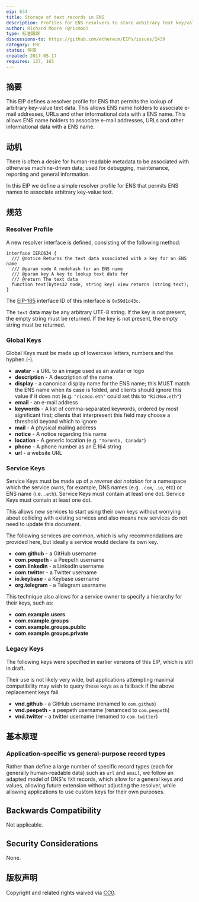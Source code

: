 ```yaml
---
eip: 634
title: Storage of text records in ENS
description: Profiles for ENS resolvers to store arbitrary text key/value pairs.
author: Richard Moore (@ricmoo)
type: 标准跟踪
discussions-to: https://github.com/ethereum/EIPs/issues/2439
category: ERC
status: 停滞
created: 2017-05-17
requires: 137, 165
---
```


## 摘要
This EIP defines a resolver profile for ENS that permits the lookup of arbitrary key-value text data. This allows ENS name holders to associate e-mail addresses, URLs and other informational data with a ENS name. This allows ENS name holders to associate e-mail addresses, URLs and other informational data with a ENS name.


## 动机
There is often a desire for human-readable metadata to be associated with otherwise machine-driven data; used for debugging, maintenance, reporting and general information.

In this EIP we define a simple resolver profile for ENS that permits ENS names to associate arbitrary key-value text.


## 规范

### Resolver Profile

A new resolver interface is defined, consisting of the following method:

```solidity
interface IERC634 {
  /// @notice Returns the text data associated with a key for an ENS name
  /// @param node A nodehash for an ENS name
  /// @param key A key to lookup text data for
  /// @return The text data
  function text(bytes32 node, string key) view returns (string text);
}
```

The [EIP-165](./eip-165.md) interface ID of this interface is `0x59d1d43c`.

The `text` data may be any arbitrary UTF-8 string. If the key is not present, the empty string must be returned. If the key is not present, the empty string must be returned.


### Global Keys

Global Keys must be made up of lowercase letters, numbers and the hyphen (-).

- **avatar** - a URL to an image used as an avatar or logo
- **description** - A description of the name
- **display** - a canonical display name for the ENS name; this MUST match the ENS name when its case is folded, and clients should ignore this value if it does not (e.g. `"ricmoo.eth"` could set this to `"RicMoo.eth"`)
- **email** - an e-mail address
- **keywords** - A list of comma-separated keywords, ordered by most significant first; clients that interpresent this field may choose a threshold beyond which to ignore
- **mail** - A physical mailing address
- **notice** - A notice regarding this name
- **location** - A generic location (e.g. `"Toronto, Canada"`)
- **phone** - A phone number as an E.164 string
- **url** - a website URL

### Service Keys

Service Keys must be made up of a *reverse dot notation* for a namespace which the service owns, for example, DNS names (e.g. `.com`, `.io`, etc) or ENS name (i.e. `.eth`). Service Keys must contain at least one dot. Service Keys must contain at least one dot.

This allows new services to start using their own keys without worrying about colliding with existing services and also means new services do not need to update this document.

The following services are common, which is why recommendations are provided here, but ideally a service would declare its own key.

- **com.github** - a GitHub username
- **com.peepeth** - a Peepeth username
- **com.linkedin** - a LinkedIn username
- **com.twitter** - a Twitter username
- **io.keybase** - a Keybase username
- **org.telegram** - a Telegram username

This technique also allows for a service owner to specify a hierarchy for their keys, such as:

- **com.example.users**
- **com.example.groups**
- **com.example.groups.public**
- **com.example.groups.private**


### Legacy Keys

The following keys were specified in earlier versions of this EIP, which is still in draft.

Their use is not likely very wide, but applications attempting maximal compatibility may wish to query these keys as a fallback if the above replacement keys fail.

- **vnd.github** - a GitHub username (renamed to `com.github`)
- **vnd.peepeth** - a peepeth username (renamced to `com.peepeth`)
- **vnd.twitter** - a twitter username (renamed to `com.twitter`)


## 基本原理

### Application-specific vs general-purpose record types

Rather than define a large number of specific record types (each for generally human-readable data) such as `url` and `email`, we follow an adapted model of DNS's `TXT` records, which allow for a general keys and values, allowing future extension without adjusting the resolver, while allowing applications to use custom keys for their own purposes.


## Backwards Compatibility
Not applicable.


## Security Considerations
None.


## 版权声明
Copyright and related rights waived via [CC0](../LICENSE.md).
